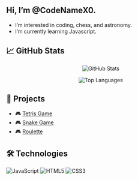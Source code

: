 ## Hi, I’m @CodeNameX0.
- I’m interested in coding, chess, and astronomy.
- I’m currently learning Javascript.

## 📈 GitHub Stats
<div align="center">
  
![GitHub Stats](https://github-readme-stats.vercel.app/api?username=CodeNameX0&show_icons=true&theme=tokyonight&count_private=true)

![Top Languages](https://github-readme-stats.vercel.app/api/top-langs/?username=CodeNameX0&layout=compact&theme=tokyonight)

</div>

## 🚀 Projects
- 🎮 [Tetris Game](https://github.com/CodeNameX0/tetris)
- 🎮 [Snake Game](https://github.com/CodeNameX0/snake-game)
- 🎮 [Roulette](https://github.com/CodeNameX0/roulette)

## 🛠️ Technologies
![JavaScript](https://img.shields.io/badge/-JavaScript-F7DF1E?style=flat&logo=javascript&logoColor=black)
![HTML5](https://img.shields.io/badge/-HTML5-E34F26?style=flat&logo=html5&logoColor=white)
![CSS3](https://img.shields.io/badge/-CSS3-1572B6?style=flat&logo=css3&logoColor=white)
